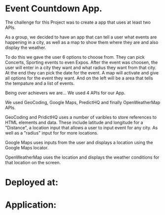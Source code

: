 # Event Countdown App. 

The challenge for this Project was to create a app that uses at least two APIs.

As a group, we decided to have an app that can tell a user what events are happening in a city, as well as a map to show them where they are and also display the weather. 

To do this we gave the user 6 options to choose from. They can pick Concerts, Sporting events to even Expos. After the event was choosen, the user will enter in a city they want and what radius they want from that city. At the end they can pick the date for the event. A map will activate and give all options for the event they want. And on the left will be a area that tells the tempature and a list of events.

Being over achievers we are... We used 4 APIs for our App.

We used GeoCoding, Google Maps, PredictHQ and finally OpenWeatherMap APIs.

GeoCoding and PridictHQ uses a number of varibles to store references to HTML elements and data. These include latitude and longitude for a "Distance", a location input that allows a user to input event for any city. As well as a "radius" input for for more locations.

Google Maps uses inputs from the user and displays a location using the Google Maps locator.

OpenWeatherMap uses the location and displays the weather conditions for that location on the screen.



# Deployed at:

# Application: